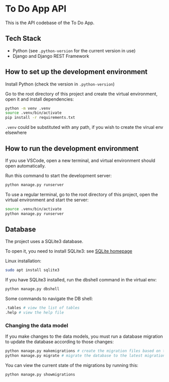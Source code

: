 # To Do App API

This is the API codebase of the To Do App.

## Tech Stack

- Python (see `.python-version` for the current version in use)
- Django and Django REST Framework

## How to set up the development environment

Install Python (check the version in `.python-version`)

Go to the root directory of this project and create the virtual environment, open it and install dependencies:

```bash
python -m venv .venv
source .venv/bin/activate
pip install -r requirements.txt
```
`.venv` could be substituted with any path, if you wish to create the virual env elsewhere

## How to run the development environment

If you use VSCode, open a new terminal, and virtual environment should open automatically.

Run this command to start the development server:

```bash
python manage.py runserver
```

To use a regular terminal, go to the root directory of this project, open the virtual environment and start the server:

```bash
source .venv/bin/activate
python manage.py runserver
```

## Database

The project uses a SQLite3 database.

To open it, you need to install SQLite3: see [SQLite homepage](https://sqlite.org/)

Linux installation:

```bash
sudo apt install sqlite3
```

If you have SQLite3 installed, run the dbshell command in the virtual env:

```bash
python manage.py dbshell
```

Some commands to navigate the DB shell:

```bash
.tables # view the list of tables
.help # view the help file
```

### Changing the data model

If you make changes to the data models, you must run a database migration to update the database according to those changes:

```bash
python manage.py makemigrations # create the migration files based on the code changes
python manage.py migrate # migrate the database to the latest migrations
```

You can view the current state of the migrations by running this:

```bash
python manage.py showmigrations
```
